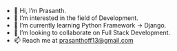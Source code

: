 - 👋 Hi, I’m Prasanth.
- 👀 I’m interested in the field of Development.
- 🌱 I’m currently learning Python Framework -> Django.
- 💞️ I’m looking to collaborate on Full Stack Development.
- 📫 Reach me at prasanthoff13@gmail.com

<!---
Prasanthoff-13/Prasanthoff-13 is a ✨ special ✨ repository because its `README.md` (this file) appears on your GitHub profile.
You can click the Preview link to take a look at your changes.
--->
